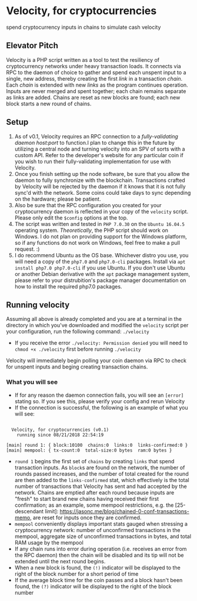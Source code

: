 # Velocity, for cryptocurrencies
spend cryptocurrency inputs in chains to simulate cash velocity

## Elevator Pitch
Velocity is a PHP script written as a tool to test the resiliency of cryptocurrency networks under heavy transaction loads. It connects via RPC to the daemon of choice to gather and spend each unspent input to a single, new address, thereby creating the first *link* in a transaction *chain*. Each *chain* is extended with new *links* as the program continues operation. Inputs are never merged and spent together; each chain remains separate as links are added. Chains are reset as new blocks are found; each new block starts a new round of chains.

## Setup
1. As of v0.1, Velocity requires an RPC connection to a *fully-validating daemon host:port* to function.I plan to change this in the future by utilizing a central node and turning velocity into an SPV of sorts with a custom API. Refer to the developer's website for any particular coin if you wish to run their fully-validating implementation for use with Velocity.
2. Once you finish setting up the node software, be sure that you allow the daemon to fully synchronize with the blockchain. Transactions crafted by Velocity will be rejected by the daemon if it knows that it is not fully sync'd with the network. Some coins could take days to sync depending on the hardware; please be patient.
3. Also be sure that the RPC configuration you created for your cryptocurrency daemon is reflected in your copy of the `velocity` script. Please only edit the `$config` options at the top.
3. The script was written and tested in `PHP 7.0.30` on the `Ubuntu 16.04.5` operating system. *Theoretically*, the PHP script should work on Windows. I do not plan on providing support for the Windows platform, so if any functions do not work on Windows, feel free to make a pull request. :)
4. I do recommend Ubuntu as the OS base. Whichever distro you use, you will need a copy of the `php7.0` and `php7.0-cli` packages. Install via `apt install php7.0 php7.0-cli` if you use Ubuntu. If you don't use Ubuntu or another Debian derivative with the `apt` package management system, please refer to your distrubition's package manager documentation on how to install the required php7.0 packages.

## Running velocity
Assuming all above is already completed and you are at a terminal in the directory in which you've downloaded and modified the `velocity` script per your configuration, run the following command: `./velocity`

* If you receive the error `./velocity: Permission denied` you will need to `chmod +x ./velocity` first before running `./velocity`

Velocity will immediately begin polling your coin daemon via RPC to check for unspent inputs and beging creating transaction chains.

### What you will see
* If for any reason the daemon connection fails, you will see an `[error]` stating so. If you see this, please verify your config and rerun Velocity
* If the connection is successful, the following is an example of what you will see:

```	
  
  Velocity, for cryptocurrencies (v0.1)
	running since 08/21/2018 22:54:19

[main] round 1: { block:10100  chains:0  links:0  links-confirmed:0 }
[main] mempool: { tx-count:0  total-size:0 bytes  ram:0 bytes }
```

* `round 1` begins the first set of `chains` by creating `links` that spend transaction inputs. As `block`s are found on the network, the number of rounds passed increases, and the number of total created for the round are then added to the `links-confirmed` stat, which effectively is the total number of transactions that Velocity has sent and had accepted by the network. Chains are emptied after each round because inputs are "fresh" to start brand new chains having received their first confirmation; as an example, some mempool restrictions, e.g. the [25-descendant limit]: https://jasonc.me/blog/chained-0-conf-transactions-memo, are reset for inputs once they are confirmed.
* `mempool` conveniently displays important stats gauged when stressing a cryptocurrency network: number of unconfirmed transactions in the mempool, aggregate size of unconfirmed transactions in bytes, and total RAM usage by the mempool
* If any chain runs into error during operation (i.e. receives an error from the RPC daemon) then the chain will be disabled and its tip will not be extended until the next round begins.
* When a new block is found, the `(!)` indicator will be displayed to the right of the block number for a short period of time
* If the average block time for the coin passes and a block hasn't been found, the `(?)` indicator will be displayed to the right of the block number
